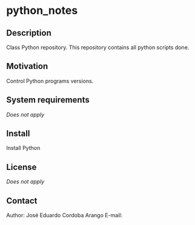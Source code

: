 # python_notes
## Description
Class Python repository. This repository contains all python scripts done. 

## Motivation
Control Python programs versions.

## System requirements
*Does not apply*

## Install
Install Python 

## License
*Does not apply*

## Contact
Author: José Eduardo Cordoba Arango
E-mail: 
